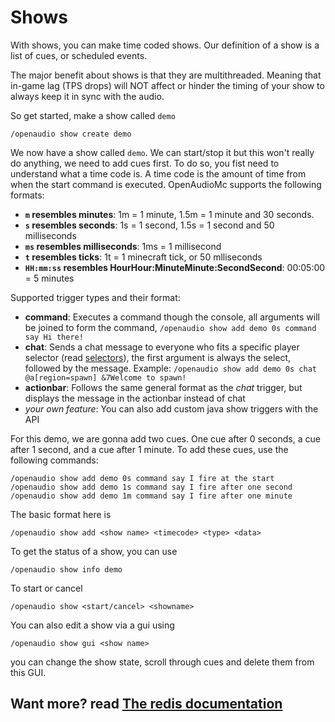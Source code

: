 # Shows
With shows, you can make time coded shows. Our definition of a show is a list of cues, or scheduled events.

The major benefit about shows is that they are multithreaded. Meaning that in-game lag (TPS drops) will NOT affect or hinder the timing of your show to always keep it in sync with the audio.

So get started, make a show called `demo`
```
/openaudio show create demo
```
We now have a show called `demo`. We can start/stop it but this won't really do anything, we need to add cues first. To do so, you fist need to understand what a time code is.
A time code is the amount of time from when the start command is executed. OpenAudioMc supports the following formats:
 - **`m` resembles minutes**: 1m = 1 minute, 1.5m = 1 minute and 30 seconds.
 - **`s` resembles seconds**: 1s = 1 second, 1.5s = 1 second and 50 milliseconds
 - **`ms` resembles milliseconds**: 1ms = 1 millisecond
 - **`t` resembles ticks**: 1t = 1 minecraft tick, or 50 mlliseconds
 - **`HH:mm:ss` resembles HourHour:MinuteMinute:SecondSecond**: 00:05:00 = 5 minutes

Supported trigger types and their format:
 - **command**: Executes a command though the console, all arguments will be joined to form the command, `/openaudio show add demo 0s command say Hi there!`
 - **chat**: Sends a chat message to everyone who fits a specific player selector (read [selectors](selectors.md)), the first argument is always the select, followed by the message. Example: `/openaudio show add demo 0s chat @a[region=spawn] &7Welcome to spawn!`
 - **actionbar**: Follows the same general format as the *chat* trigger, but displays the message in the actionbar instead of chat
 - *your own feature*: You can also add custom java show triggers with the API

For this demo, we are gonna add two cues. One cue after 0 seconds, a cue after 1 second, and a cue after 1 minute. To add these cues, use the following commands:
```
/openaudio show add demo 0s command say I fire at the start
/openaudio show add demo 1s command say I fire after one second
/openaudio show add demo 1m command say I fire after one minute
```

The basic format here is
```
/openaudio show add <show name> <timecode> <type> <data>
``` 
 
To get the status of a show, you can use
```
/openaudio show info demo
``` 

To start or cancel
```
/openaudio show <start/cancel> <showname>
``` 

You can also edit a show via a gui using
```
/openaudio show gui <show name>
```
you can change the show state, scroll through cues and delete them from this GUI.

## Want more? read [The redis documentation](redis.md)
